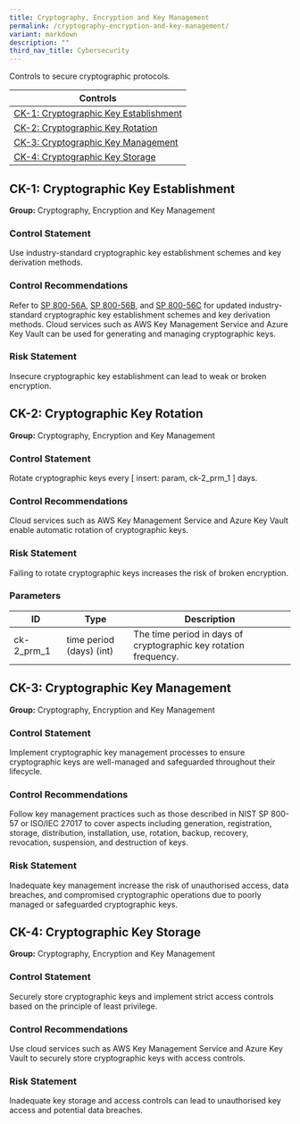 ```yaml
---
title: Cryptography, Encryption and Key Management
permalink: /cryptography-encryption-and-key-management/
variant: markdown
description: ""
third_nav_title: Cybersecurity
---
```

Controls to secure cryptographic protocols.

| Controls                                                                       |
| ------------------------------------------------------------------------------ |
| [CK-1: Cryptographic Key Establishment](#ck-1-cryptographic-key-establishment) |
| [CK-2: Cryptographic Key Rotation](#ck-2-cryptographic-key-rotation)           |
| [CK-3: Cryptographic Key Management](#ck-3-cryptographic-key-management)       |
| [CK-4: Cryptographic Key Storage](#ck-4-cryptographic-key-storage)             |

## CK-1: Cryptographic Key Establishment

**Group:** Cryptography, Encryption and Key Management

### Control Statement

Use industry-standard cryptographic key establishment schemes and key derivation methods.

### Control Recommendations

Refer to [SP 800-56A](https://doi.org/10.6028/NIST.SP.800-56Ar3), [SP 800-56B](https://doi.org/10.6028/NIST.SP.800-56Br2), and [SP 800-56C](https://doi.org/10.6028/NIST.SP.800-56Cr2) for updated industry-standard cryptographic key establishment schemes and key derivation methods. Cloud services such as AWS Key Management Service and Azure Key Vault can be used for generating and managing cryptographic keys.

### Risk Statement

Insecure cryptographic key establishment can lead to weak or broken encryption.

## CK-2: Cryptographic Key Rotation

**Group:** Cryptography, Encryption and Key Management

### Control Statement

Rotate cryptographic keys every [ insert: param, ck-2_prm_1 ] days.

### Control Recommendations

Cloud services such as AWS Key Management Service and Azure Key Vault enable automatic rotation of cryptographic keys.

### Risk Statement

Failing to rotate cryptographic keys increases the risk of broken encryption.

### Parameters

| ID         | Type                     | Description                                                      |
| ---------- | ------------------------ | ---------------------------------------------------------------- |
| ck-2_prm_1 | time period (days) (int) | The time period in days of cryptographic key rotation frequency. |

## CK-3: Cryptographic Key Management

**Group:** Cryptography, Encryption and Key Management

### Control Statement

Implement cryptographic key management processes to ensure cryptographic keys are well-managed and safeguarded throughout their lifecycle.

### Control Recommendations

Follow key management practices such as those described in NIST SP 800-57 or ISO/IEC 27017 to cover aspects including generation, registration, storage, distribution, installation, use, rotation, backup, recovery, revocation, suspension, and destruction of keys.

### Risk Statement

Inadequate key management increase the risk of unauthorised access, data breaches, and compromised cryptographic operations due to poorly managed or safeguarded cryptographic keys.

## CK-4: Cryptographic Key Storage

**Group:** Cryptography, Encryption and Key Management

### Control Statement

Securely store cryptographic keys and implement strict access controls based on the principle of least privilege.

### Control Recommendations

Use cloud services such as AWS Key Management Service and Azure Key Vault to securely store cryptographic keys with access controls.

### Risk Statement

Inadequate key storage and access controls can lead to unauthorised key access and potential data breaches.
